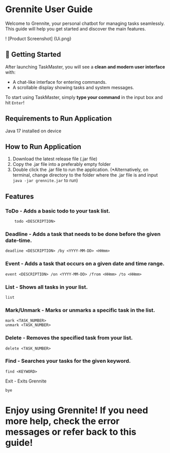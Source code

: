 # Grennite User Guide
Welcome to Grennite, your personal chatbot for managing tasks seamlessly. This guide will help you get started and discover the main features.

! [Product Screenshot] {Ui.png}


## 🚀 Getting Started

After launching TaskMaster, you will see a **clean and modern user interface** with:
- A chat-like interface for entering commands.
- A scrollable display showing tasks and system messages.

To start using TaskMaster, simply **type your command** in the input box and hit `Enter`!


## Requirements to Run Application

Java 17 installed on device

## How to Run Application

1. Download the latest release file (.jar file)
2. Copy the .jar file into a preferably empty folder
3. Double click the .jar file to run the application.
   (*Alternatively, on terminal, change directory to the folder where the .jar file is and input `java -jar grennite.jar` to run)

## Features
### ToDo - Adds a basic todo to your task list.
```
    todo <DESCRIPTION>
```

### Deadline - Adds a task that needs to be done before the given date-time.
```
deadline <DESCRIPTION> /by <YYYY-MM-DD> <HHmm>
```
 

### Event - Adds a task that occurs on a given date and time range.
```
event <DESCRIPTION> /on <YYYY-MM-DD> /from <HHmm> /to <HHmm>
```


### List - Shows all tasks in your list.
```
list
```

### Mark/Unmark - Marks or unmarks a specific task in the list.
```
mark <TASK_NUMBER>
unmark <TASK_NUMBER>
```

### Delete - Removes the specified task from your list.
```
delete <TASK_NUMBER>
```


### Find - Searches your tasks for the given keyword.
```
find <KEYWORD>
```


Exit - Exits Grennite
```
bye
```

# Enjoy using Grennite! If you need more help, check the error messages or refer back to this guide!